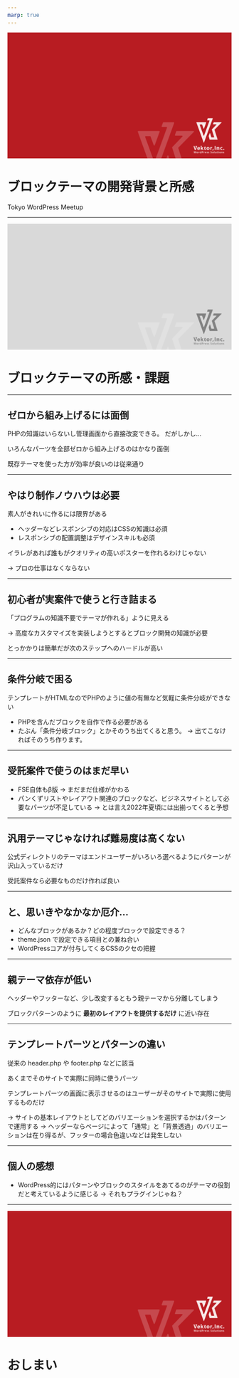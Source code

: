 ```yaml
---
marp: true
---
```

<!-- 
theme: vk-slide
size: 16:9
paginate: true
style: |
_paginate: false 
-->
<!-- _class: title -->
<!-- Scoped style -->



<!-- _class: title -->
![bg](themes/vk-slide/images/vws_title_01_red.svg)

# ブロックテーマの開発背景と所感

Tokyo WordPress Meetup

---

<!-- _class: title-chapter  -->
<!-- _paginate: false  -->
![bg](themes/vk-slide/images/vws_title_01_lightgray.svg)


# ブロックテーマの所感・課題

---

## ゼロから組み上げるには面倒

PHPの知識はいらないし管理画面から直接改変できる。
だがしかし...

いろんなパーツを全部ゼロから組み上げるのはかなり面倒
<br> 
<p class="alert alert-info">既存テーマを使った方が効率が良いのは従来通り</p>

---

## やはり制作ノウハウは必要

素人がきれいに作るには限界がある
  * ヘッダーなどレスポンシブの対応はCSSの知識は必須
  * レスポンシブの配置調整はデザインスキルも必須

<p class="alert alert-warning">
イラレがあれば誰もがクオリティの高いポスターを作れるわけじゃない</p>

→ プロの仕事はなくならない

---

## 初心者が実案件で使うと行き詰まる

「プログラムの知識不要でテーマが作れる」ように見える

→ 高度なカスタマイズを実装しようとするとブロック開発の知識が必要

<p class="alert alert-warning">とっかかりは簡単だが次のステップへのハードルが高い</p>

---

## 条件分岐で困る

テンプレートがHTMLなのでPHPのように値の有無など気軽に条件分岐ができない

* PHPを含んだブロックを自作で作る必要がある
* たぶん「条件分岐ブロック」とかそのうち出てくると思う。
→ 出てこなければそのうち作ります。

---

## 受託案件で使うのはまだ早い

* FSE自体もβ版
  → まだまだ仕様がかわる
* パンくずリストやレイアウト関連のブロックなど、ビジネスサイトとして必要なパーツが不足している
→ とは言え2022年夏頃には出揃ってくると予想

---

## 汎用テーマじゃなければ難易度は高くない

公式ディレクトリのテーマはエンドユーザーがいろいろ選べるようにパターンが沢山入っているだけ

<p class="alert alert-info">
受託案件なら必要なものだけ作れば良い
</p>

---

## と、思いきやなかなか厄介...

* どんなブロックがあるか？どの程度ブロックで設定できる？
* theme.json で設定できる項目との兼ね合い
* WordPressコアが付与してくるCSSのクセの把握

---

## 親テーマ依存が低い

ヘッダーやフッターなど、少し改変するともう親テーマから分離してしまう

ブロックパターンのように <span class="text-danger">__最初のレイアウトを提供するだけ__</span> に近い存在

---

## テンプレートパーツとパターンの違い

従来の header.php や footer.php などに該当

あくまでそのサイトで実際に同時に使うパーツ

テンプレートパーツの画面に表示させるのはユーザーがそのサイトで実際に使用するものだけ

→ サイトの基本レイアウトとしてどのバリエーションを選択するかはパターンで運用する
→ ヘッダーならページによって「通常」と「背景透過」のバリエーションは在り得るが、フッターの場合色違いなどは発生しない

---

## 個人の感想

* WordPress的にはパターンやブロックのスタイルをあてるのがテーマの役割だと考えているように感じる
→ それもプラグインじゃね？

---

<!-- _class: title -->
<!-- _paginate: false  -->
![bg](themes/vk-slide/images/vws_title_01_red.svg)

# おしまい

